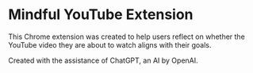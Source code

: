 # Mindful YouTube Extension

This Chrome extension was created to help users reflect on whether the YouTube video they are about to watch aligns with their goals.

Created with the assistance of ChatGPT, an AI by OpenAI.